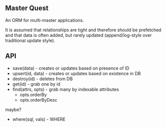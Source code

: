 Master Quest
------------

An ORM for multi-master applications.

It is assumed that relationships are tight and therefore should be prefetched and that data is often added,
but rarely updated (append/log-style over traditional update style).

API
---

* save(data) - creates or updates based on presence of ID
* upsert(id, data) - creates or updates based on existence in DB
* destroy(id) - deletes from DB
* get(id) - grab one by id
* find(attrs, opts) - grab many by indexable attributes
  * opts.orderBy
  * opts.orderByDesc

maybe?

* where(sql, vals) - WHERE
